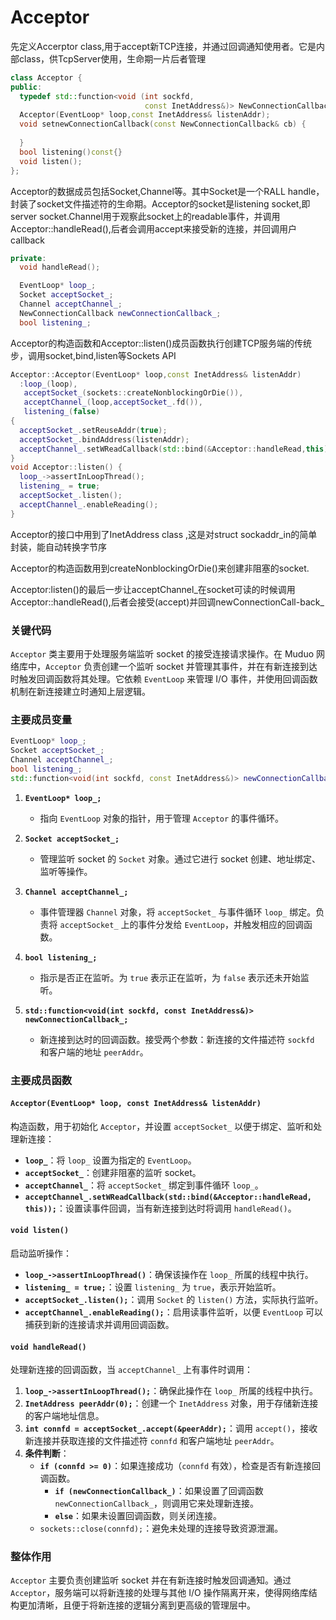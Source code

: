 # Acceptor

先定义Accerptor class,用于accept新TCP连接，并通过回调通知使用者。它是内部class，供TcpServer使用，生命期一片后者管理

~~~C++
class Acceptor {
public:
  typedef std::function<void (int sockfd,
                              const InetAddress&)> NewConnectionCallback;
  Acceptor(EventLoop* loop,const InetAddress& listenAddr);
  void setnewConnectionCallback(const NewConnectionCallback& cb) {
    
  }
  bool listening()const{}
  void listen();
};
~~~

Acceptor的数据成员包括Socket,Channel等。其中Socket是一个RALL handle，封装了socket文件描述符的生命期。Acceptor的socket是listening socket,即server socket.Channel用于观察此socket上的readable事件，并调用Acceptor::handleRead(),后者会调用accept来接受新的连接，并回调用户callback

~~~C++
private:
  void handleRead();

  EventLoop* loop_;
  Socket acceptSocket_;
  Channel acceptChannel_;
  NewConnectionCallback newConnectionCallback_;
  bool listening_;
~~~

Acceptor的构造函数和Acceptor::listen()成员函数执行创建TCP服务端的传统步，调用socket,bind,listen等Sockets API

~~~C++
Acceptor::Acceptor(EventLoop* loop,const InetAddress& listenAddr)
  :loop_(loop),
   acceptSocket_(sockets::createNonblockingOrDie()),
   acceptChannel_(loop,acceptSocket_.fd()),
   listening_(false)
{
  acceptSocket_.setReuseAddr(true);
  acceptSocket_.bindAddress(listenAddr);
  acceptChannel_.setWReadCallback(std::bind(&Acceptor::handleRead,this));
}
void Acceptor::listen() {
  loop_->assertInLoopThread();
  listening_ = true;
  acceptSocket_.listen();
  acceptChannel_.enableReading();
}

~~~

Acceptor的接口中用到了InetAddress class ,这是对struct sockaddr_in的简单封装，能自动转换字节序

Acceptor的构造函数用到createNonblockingOrDie()来创建非阻塞的socket.

Acceptor:listen()的最后一步让acceptChannel_在socket可读的时候调用Acceptor::handleRead(),后者会接受(accept)并回调newConnectionCall-back_


### 关键代码



`Acceptor` 类主要用于处理服务端监听 socket 的接受连接请求操作。在 Muduo 网络库中，`Acceptor` 负责创建一个监听 socket 并管理其事件，并在有新连接到达时触发回调函数将其处理。它依赖 `EventLoop` 来管理 I/O 事件，并使用回调函数机制在新连接建立时通知上层逻辑。

### 主要成员变量

```cpp
EventLoop* loop_;
Socket acceptSocket_;
Channel acceptChannel_;
bool listening_;
std::function<void(int sockfd, const InetAddress&)> newConnectionCallback_;
```

1. **`EventLoop* loop_;`**
    - 指向 `EventLoop` 对象的指针，用于管理 `Acceptor` 的事件循环。

2. **`Socket acceptSocket_;`**
    - 管理监听 socket 的 `Socket` 对象。通过它进行 socket 创建、地址绑定、监听等操作。

3. **`Channel acceptChannel_;`**
    - 事件管理器 `Channel` 对象，将 `acceptSocket_` 与事件循环 `loop_` 绑定。负责将 `acceptSocket_` 上的事件分发给 `EventLoop`，并触发相应的回调函数。

4. **`bool listening_;`**
    - 指示是否正在监听。为 `true` 表示正在监听，为 `false` 表示还未开始监听。

5. **`std::function<void(int sockfd, const InetAddress&)> newConnectionCallback_;`**
    - 新连接到达时的回调函数。接受两个参数：新连接的文件描述符 `sockfd` 和客户端的地址 `peerAddr`。

### 主要成员函数

#### `Acceptor(EventLoop* loop, const InetAddress& listenAddr)`

构造函数，用于初始化 `Acceptor`，并设置 `acceptSocket_` 以便于绑定、监听和处理新连接：

- **`loop_`**：将 `loop_` 设置为指定的 `EventLoop`。
- **`acceptSocket_`**：创建非阻塞的监听 socket。
- **`acceptChannel_`**：将 `acceptSocket_` 绑定到事件循环 `loop_`。
- **`acceptChannel_.setWReadCallback(std::bind(&Acceptor::handleRead, this));`**：设置读事件回调，当有新连接到达时将调用 `handleRead()`。

#### `void listen()`

启动监听操作：

- **`loop_->assertInLoopThread()`**：确保该操作在 `loop_` 所属的线程中执行。
- **`listening_ = true;`**：设置 `listening_` 为 `true`，表示开始监听。
- **`acceptSocket_.listen();`**：调用 `Socket` 的 `listen()` 方法，实际执行监听。
- **`acceptChannel_.enableReading();`**：启用读事件监听，以便 `EventLoop` 可以捕获到新的连接请求并调用回调函数。

#### `void handleRead()`

处理新连接的回调函数，当 `acceptChannel_` 上有事件时调用：

1. **`loop_->assertInLoopThread();`**：确保此操作在 `loop_` 所属的线程中执行。
2. **`InetAddress peerAddr(0);`**：创建一个 `InetAddress` 对象，用于存储新连接的客户端地址信息。
3. **`int connfd = acceptSocket_.accept(&peerAddr);`**：调用 `accept()`，接收新连接并获取连接的文件描述符 `connfd` 和客户端地址 `peerAddr`。
4. **条件判断**：
    - **`if (connfd >= 0)`**：如果连接成功（`connfd` 有效），检查是否有新连接回调函数。
        - **`if (newConnectionCallback_)`**：如果设置了回调函数 `newConnectionCallback_`，则调用它来处理新连接。
        - **`else`**：如果未设置回调函数，则关闭连接。
    - `sockets::close(connfd);`：避免未处理的连接导致资源泄漏。

### 整体作用

`Acceptor` 主要负责创建监听 socket 并在有新连接时触发回调通知。通过 `Acceptor`，服务端可以将新连接的处理与其他 I/O 操作隔离开来，使得网络库结构更加清晰，且便于将新连接的逻辑分离到更高级的管理层中。